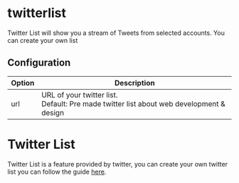 # twitterlist 

Twitter List will show you a stream of Tweets from selected accounts. You can create your own list 

## Configuration

Option | Description
--- | --- 
url | URL of your twitter list.<br> Default: Pre made twitter list about web development & design

# Twitter List

Twitter List is a feature provided by twitter, you can create your own twitter list you can follow the guide [here](https://help.twitter.com/en/using-twitter/twitter-lists).